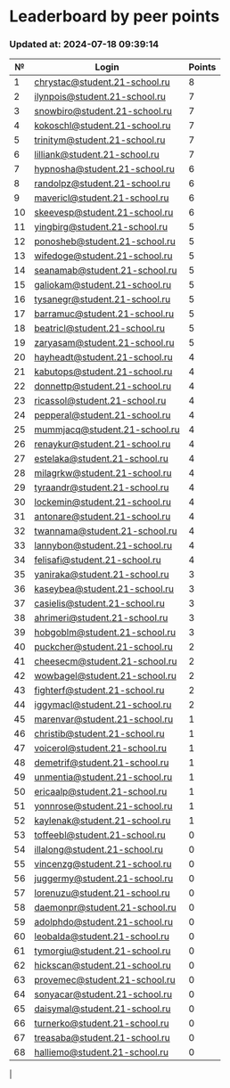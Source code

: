 # Leaderboard by peer points

### Updated at: 2024-07-18 09:39:14

| № | Login | Points |
|---|-------|--------|
|1|chrystac@student.21-school.ru|8|
|2|ilynpois@student.21-school.ru|7|
|3|snowbiro@student.21-school.ru|7|
|4|kokoschl@student.21-school.ru|7|
|5|trinitym@student.21-school.ru|7|
|6|lilliank@student.21-school.ru|7|
|7|hypnosha@student.21-school.ru|6|
|8|randolpz@student.21-school.ru|6|
|9|mavericl@student.21-school.ru|6|
|10|skeevesp@student.21-school.ru|6|
|11|yingbirg@student.21-school.ru|5|
|12|ponosheb@student.21-school.ru|5|
|13|wifedoge@student.21-school.ru|5|
|14|seanamab@student.21-school.ru|5|
|15|galiokam@student.21-school.ru|5|
|16|tysanegr@student.21-school.ru|5|
|17|barramuc@student.21-school.ru|5|
|18|beatricl@student.21-school.ru|5|
|19|zaryasam@student.21-school.ru|5|
|20|hayheadt@student.21-school.ru|4|
|21|kabutops@student.21-school.ru|4|
|22|donnettp@student.21-school.ru|4|
|23|ricassol@student.21-school.ru|4|
|24|pepperal@student.21-school.ru|4|
|25|mummjacq@student.21-school.ru|4|
|26|renaykur@student.21-school.ru|4|
|27|estelaka@student.21-school.ru|4|
|28|milagrkw@student.21-school.ru|4|
|29|tyraandr@student.21-school.ru|4|
|30|lockemin@student.21-school.ru|4|
|31|antonare@student.21-school.ru|4|
|32|twannama@student.21-school.ru|4|
|33|lannybon@student.21-school.ru|4|
|34|felisafi@student.21-school.ru|4|
|35|yaniraka@student.21-school.ru|3|
|36|kaseybea@student.21-school.ru|3|
|37|casielis@student.21-school.ru|3|
|38|ahrimeri@student.21-school.ru|3|
|39|hobgoblm@student.21-school.ru|3|
|40|puckcher@student.21-school.ru|2|
|41|cheesecm@student.21-school.ru|2|
|42|wowbagel@student.21-school.ru|2|
|43|fighterf@student.21-school.ru|2|
|44|iggymacl@student.21-school.ru|2|
|45|marenvar@student.21-school.ru|1|
|46|christib@student.21-school.ru|1|
|47|voicerol@student.21-school.ru|1|
|48|demetrif@student.21-school.ru|1|
|49|unmentia@student.21-school.ru|1|
|50|ericaalp@student.21-school.ru|1|
|51|yonnrose@student.21-school.ru|1|
|52|kaylenak@student.21-school.ru|1|
|53|toffeebl@student.21-school.ru|0|
|54|illalong@student.21-school.ru|0|
|55|vincenzg@student.21-school.ru|0|
|56|juggermy@student.21-school.ru|0|
|57|lorenuzu@student.21-school.ru|0|
|58|daemonpr@student.21-school.ru|0|
|59|adolphdo@student.21-school.ru|0|
|60|leobalda@student.21-school.ru|0|
|61|tymorgiu@student.21-school.ru|0|
|62|hickscan@student.21-school.ru|0|
|63|provemec@student.21-school.ru|0|
|64|sonyacar@student.21-school.ru|0|
|65|daisymal@student.21-school.ru|0|
|66|turnerko@student.21-school.ru|0|
|67|treasaba@student.21-school.ru|0|
|68|halliemo@student.21-school.ru|0|
|
